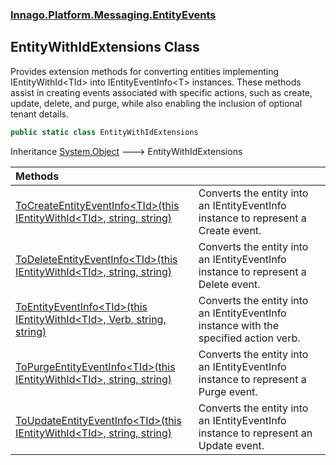 ### [Innago\.Platform\.Messaging\.EntityEvents](../index.md 'Innago\.Platform\.Messaging\.EntityEvents')

## EntityWithIdExtensions Class

Provides extension methods for converting entities implementing IEntityWithId\<TId\> into IEntityEventInfo\<T\>
instances\. These methods assist in creating events associated with specific actions, such as create, update, delete,
and purge, while also enabling the inclusion of optional tenant details\.

```csharp
public static class EntityWithIdExtensions
```

Inheritance [System\.Object](https://learn.microsoft.com/en-us/dotnet/api/system.object 'System\.Object') &#129106; EntityWithIdExtensions

| Methods | |
| :--- | :--- |
| [ToCreateEntityEventInfo&lt;TId&gt;\(this IEntityWithId&lt;TId&gt;, string, string\)](ToCreateEntityEventInfo_TId_(thisIEntityWithId_TId_,string,string).md 'Innago\.Platform\.Messaging\.EntityEvents\.EntityWithIdExtensions\.ToCreateEntityEventInfo\<TId\>\(this Innago\.Platform\.Messaging\.EntityEvents\.IEntityWithId\<TId\>, string, string\)') | Converts the entity into an IEntityEventInfo instance to represent a Create event\. |
| [ToDeleteEntityEventInfo&lt;TId&gt;\(this IEntityWithId&lt;TId&gt;, string, string\)](ToDeleteEntityEventInfo_TId_(thisIEntityWithId_TId_,string,string).md 'Innago\.Platform\.Messaging\.EntityEvents\.EntityWithIdExtensions\.ToDeleteEntityEventInfo\<TId\>\(this Innago\.Platform\.Messaging\.EntityEvents\.IEntityWithId\<TId\>, string, string\)') | Converts the entity into an IEntityEventInfo instance to represent a Delete event\. |
| [ToEntityEventInfo&lt;TId&gt;\(this IEntityWithId&lt;TId&gt;, Verb, string, string\)](ToEntityEventInfo_TId_(thisIEntityWithId_TId_,Verb,string,string).md 'Innago\.Platform\.Messaging\.EntityEvents\.EntityWithIdExtensions\.ToEntityEventInfo\<TId\>\(this Innago\.Platform\.Messaging\.EntityEvents\.IEntityWithId\<TId\>, Innago\.Platform\.Messaging\.EntityEvents\.Verb, string, string\)') | Converts the entity into an IEntityEventInfo instance with the specified action verb\. |
| [ToPurgeEntityEventInfo&lt;TId&gt;\(this IEntityWithId&lt;TId&gt;, string, string\)](ToPurgeEntityEventInfo_TId_(thisIEntityWithId_TId_,string,string).md 'Innago\.Platform\.Messaging\.EntityEvents\.EntityWithIdExtensions\.ToPurgeEntityEventInfo\<TId\>\(this Innago\.Platform\.Messaging\.EntityEvents\.IEntityWithId\<TId\>, string, string\)') | Converts the entity into an IEntityEventInfo instance to represent a Purge event\. |
| [ToUpdateEntityEventInfo&lt;TId&gt;\(this IEntityWithId&lt;TId&gt;, string, string\)](ToUpdateEntityEventInfo_TId_(thisIEntityWithId_TId_,string,string).md 'Innago\.Platform\.Messaging\.EntityEvents\.EntityWithIdExtensions\.ToUpdateEntityEventInfo\<TId\>\(this Innago\.Platform\.Messaging\.EntityEvents\.IEntityWithId\<TId\>, string, string\)') | Converts the entity into an IEntityEventInfo instance to represent an Update event\. |
